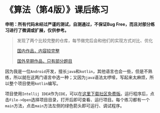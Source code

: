 # 《算法（第4版）》课后练习 

**申明：所有代码未经过严谨的测试，自测通过，不保证Bug Free，而且对部分练习进行了微调或扩展，仅供参考。**

> 发现了两个比较完整的仓库，每节做完后会和他们的实现方式对比、优化
>
> [国内作品，内容较完整](https://github.com/jimmysuncpt/Algorithms)
>
> [国外早期作品，只有部分题目](https://github.com/aistrate/AlgorithmsSedgewick)

因为我是一位`Android`开发，擅长`java`和`kotlin`，其他语言也会一些，但是不熟练，所以就在这两门语言中选一种；又因为`java`语法太啰嗦，写起来太麻烦，所以整个项目使用`kotlin`编写。

项目使用`Intellij IDEA`作为`IDE`，可以在[这里下载社区免费版](<https://www.jetbrains.com/idea/download/>)。运行程序后，点击`File->Open`选择项目目录，打开后即可查看、运行项目。每个练习都有一个`main`方法，点击`main`方法左侧的绿色箭头即可运行、调试程序。


